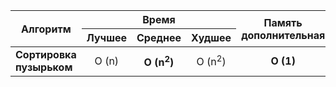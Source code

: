 <table>
<thead>
  <tr>
    <th rowspan="2">Алгоритм</th>
    <th colspan="3">Время</th>
    <th rowspan="2">Память дополнительная</th>
    <th rowspan="2">Устойчивость</th>
    <th rowspan="2">Комментарий</th>
    <tr>
      <th>Лучшее</th>
      <th>Среднее</th>
      <th>Худшее</th>
    </tr>
  </tr>
</thead>
<tbody>
  <tr>
    <td><b>Сортировка пузырьком</b></td>
    <td align="center">O (n)</td>
    <td align="center"><b>O (n<sup>2</sup>)</b></td>
    <td align="center">O (n<sup>2</sup>)</td>
    <td align="center"><b>O (1)</b></td>
    <td align="center">Нет</td>
    <td></td>
  </tr>
</tbody>
</table>
